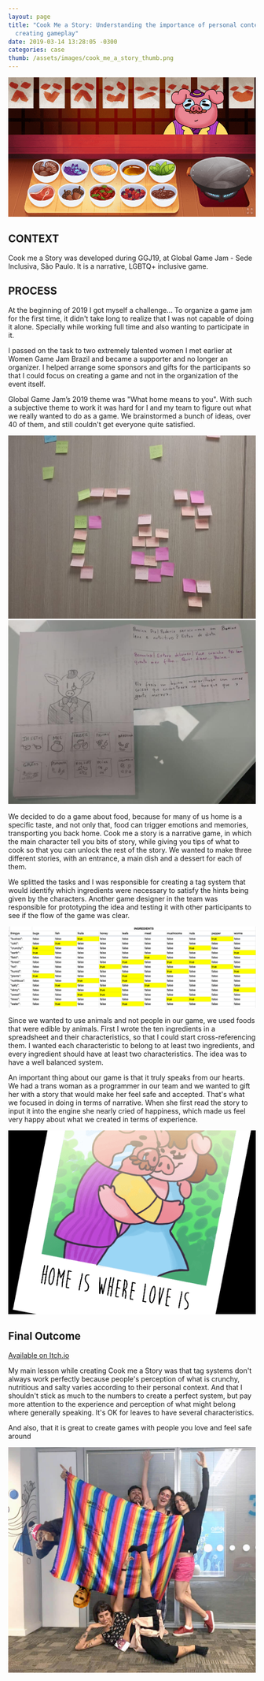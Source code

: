 ```yaml
---
layout: page
title: "Cook Me a Story: Understanding the importance of personal context when
  creating gameplay"
date: 2019-03-14 13:28:05 -0300
categories: case
thumb: /assets/images/cook_me_a_story_thumb.png
---
```


![](/assets/images/post_cook_1.png)

## CONTEXT

Cook me a Story was developed during GGJ19, at Global Game Jam - Sede Inclusiva, São Paulo. It is a narrative, LGBTQ+ inclusive game.

## PROCESS

At the beginning of 2019 I got myself a challenge... To organize a game jam for the first time, it didn't take long to realize that I was not capable of doing it alone. Specially while working full time and also wanting to participate in it.

I passed on the task to two extremely talented women I met earlier at Women Game Jam Brazil and became a supporter and no longer an organizer. I helped arrange some sponsors and gifts for the participants so that I could focus on creating a game and not in the organization of the event itself.

Global Game Jam’s 2019 theme was "What home means to you". With such a subjective theme to work it was hard for I and my team to figure out what we really wanted to do as a game. We brainstormed a bunch of ideas, over 40 of them, and still couldn't get everyone quite satisfied.

<div class="half"><img src="/assets/images/post_cook_2.jpg"/> <img src="/assets/images/post_cook_3.jpg"/></div>

We decided to do a game about food, because for many of us home is a specific taste, and not only that, food can trigger emotions and memories, transporting you back home. Cook me a story is a narrative game, in which the main character tell you bits of story, while giving you tips of what to cook so that you can unlock the rest of the story. We wanted to make three different stories, with an entrance, a main dish and a dessert for each of them.

We splitted the tasks and I was responsible for creating a tag system that would identify which ingredients were necessary to satisfy the hints being given by the characters. Another game designer in the team was responsible for prototyping the idea and testing it with other participants to see if the flow of the game was clear.

![](/assets/images/post_cook_4.png)

Since we wanted to use animals and not people in our game, we used foods that were edible by animals. First I wrote the ten ingredients in a spreadsheet and their characteristics, so that I could start cross-referencing them. I wanted each characteristic to belong to at least two ingredients, and every ingredient should have at least two characteristics. The idea was to have a well balanced system.

An important thing about our game is that it truly speaks from our hearts. We had a trans woman as a programmer in our team and we wanted to gift her with a story that would make her feel safe and accepted. That's what we focused in doing in terms of narrative. When she first read the story to input it into the engine she nearly cried of happiness, which made us feel very happy about what we created in terms of experience.

![](/assets/images/post_cook_5.png)

## Final Outcome

[Available on Itch.io](https://rapyo.itch.io/cook-me-a-story)

My main lesson while creating Cook me a Story was that tag systems don't always work perfectly because people's perception of what is crunchy, nutritious and salty varies according to their personal context. And that I shouldn't stick as much to the numbers to create a perfect system, but pay more attention to the experience and perception of what might belong where generally speaking. It's OK for leaves to have several characteristics.

And also, that it is great to create games with people you love and feel safe around

![](/assets/images/post_cook_6.jpg)
